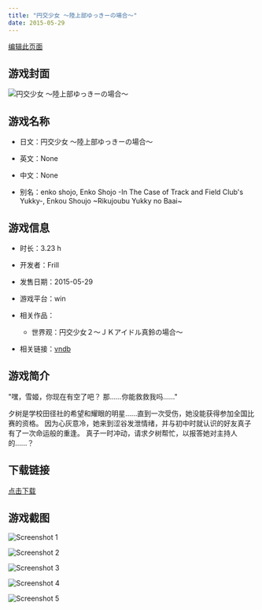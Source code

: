 ```yaml
---
title: "円交少女 ～陸上部ゆっきーの場合～"
date: 2015-05-29
---
```

[编辑此页面](https://github.com/ACG-3/ADV3-source/blob/main/source/_posts/games/%E5%86%86%E4%BA%A4%E5%B0%91%E5%A5%B3%20%EF%BD%9E%E9%99%B8%E4%B8%8A%E9%83%A8%E3%82%86%E3%81%A3%E3%81%8D%E3%83%BC%E3%81%AE%E5%A0%B4%E5%90%88%EF%BD%9E.md)

## 游戏封面

![円交少女 ～陸上部ゆっきーの場合～](https%3A//pan.timero.xyz/onedrive/img_lib_001/%E5%86%86%E4%BA%A4%E5%B0%91%E5%A5%B3%20%EF%BD%9E%E9%99%B8%E4%B8%8A%E9%83%A8%E3%82%86%E3%81%A3%E3%81%8D%E3%83%BC%E3%81%AE%E5%A0%B4%E5%90%88%EF%BD%9E_cover.avif)


## 游戏名称

- 日文：円交少女 ～陸上部ゆっきーの場合～
- 英文：None
- 中文：None

- 别名：enko shojo, Enko Shojo -In The Case of Track and Field Club's Yukky-, Enkou Shoujo ~Rikujoubu Yukky no Baai~


## 游戏信息

- 时长：3.23 h
- 开发者：Frill
- 发售日期：2015-05-29
- 游戏平台：win
- 相关作品：
   - 世界观：円交少女２～ＪＫアイドル真鈴の場合～

- 相关链接：[vndb](https://vndb.org/v17048)


## 游戏简介

"嘿，雪姬，你现在有空了吧？
那......你能救救我吗......"

夕树是学校田径社的希望和耀眼的明星......直到一次受伤，她没能获得参加全国比赛的资格。
因为心灰意冷，她来到涩谷发泄情绪，并与初中时就认识的好友真子有了一次命运般的重逢。
真子一时冲动，请求夕树帮忙，以报答她对主持人的......？




## 下载链接

[点击下载](https://pan.timero.xyz/onedrive/adv_lib_001/%E5%86%86%E4%BA%A4%E5%B0%91%E5%A5%B3%20%EF%BD%9E%E9%99%B8%E4%B8%8A%E9%83%A8%E3%82%86%E3%81%A3%E3%81%8D%E3%83%BC%E3%81%AE%E5%A0%B4%E5%90%88%EF%BD%9E)


## 游戏截图


![Screenshot 1](https%3A//pan.timero.xyz/onedrive/img_lib_001/%E5%86%86%E4%BA%A4%E5%B0%91%E5%A5%B3%20%EF%BD%9E%E9%99%B8%E4%B8%8A%E9%83%A8%E3%82%86%E3%81%A3%E3%81%8D%E3%83%BC%E3%81%AE%E5%A0%B4%E5%90%88%EF%BD%9E_Screenshot_1.avif)

![Screenshot 2](https%3A//pan.timero.xyz/onedrive/img_lib_001/%E5%86%86%E4%BA%A4%E5%B0%91%E5%A5%B3%20%EF%BD%9E%E9%99%B8%E4%B8%8A%E9%83%A8%E3%82%86%E3%81%A3%E3%81%8D%E3%83%BC%E3%81%AE%E5%A0%B4%E5%90%88%EF%BD%9E_Screenshot_2.avif)

![Screenshot 3](https%3A//pan.timero.xyz/onedrive/img_lib_001/%E5%86%86%E4%BA%A4%E5%B0%91%E5%A5%B3%20%EF%BD%9E%E9%99%B8%E4%B8%8A%E9%83%A8%E3%82%86%E3%81%A3%E3%81%8D%E3%83%BC%E3%81%AE%E5%A0%B4%E5%90%88%EF%BD%9E_Screenshot_3.avif)

![Screenshot 4](https%3A//pan.timero.xyz/onedrive/img_lib_001/%E5%86%86%E4%BA%A4%E5%B0%91%E5%A5%B3%20%EF%BD%9E%E9%99%B8%E4%B8%8A%E9%83%A8%E3%82%86%E3%81%A3%E3%81%8D%E3%83%BC%E3%81%AE%E5%A0%B4%E5%90%88%EF%BD%9E_Screenshot_4.avif)

![Screenshot 5](https%3A//pan.timero.xyz/onedrive/img_lib_001/%E5%86%86%E4%BA%A4%E5%B0%91%E5%A5%B3%20%EF%BD%9E%E9%99%B8%E4%B8%8A%E9%83%A8%E3%82%86%E3%81%A3%E3%81%8D%E3%83%BC%E3%81%AE%E5%A0%B4%E5%90%88%EF%BD%9E_Screenshot_5.avif)

